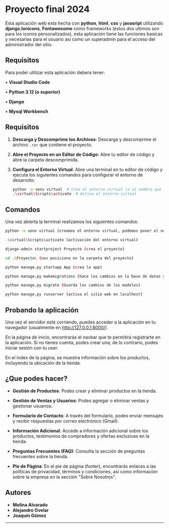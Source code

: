 
# Proyecto final 2024

Esta aplicación web esta hecha con **python**, **html**, **css** y **javasript** utilizando **django**,**Ionicons**, **Fontawesome** como frameworks (estos dos ultimos son para los iconos personalizados), esta aplicación tiene las funciones basicas y necesarias para el usuario asi como un superadmin para el acceso del administrador del sitio.


## Requisitos 

Para poder utilizar esta aplicación debera tener:

• **Visual Studio Code**

• **Python 3.12 (o superior)** 

• **Django** 

• **Mysql Workbench**
## Requisitos 
1. **Descarga y Descomprime los Archivos**: Descarga y descomprime el archivo `.rar` que contiene el proyecto.
   
2. **Abre el Proyecto en un Editor de Código**: Abre tu editor de código y abre la carpeta descomprimida.

3. **Configura el Entorno Virtual**: Abre una terminal en tu editor de código y ejecuta los siguientes comandos para configurar el entorno de desarrollo:

   ```bash
   python -m venv virtual  # Crea el entorno virtual (o el nombre que prefieras)
   .\virtual\Scripts\activate  # Activa el entorno virtual
   ```
## Comandos

Una vez abierta la terminal realizamos los siguientes comandos:
```bash
python -m venv virtual (creamos el entorno virtual, podemos poner el nombre que queramos)
```
```bash
.\virtual\Scripts\activate (activación del entorno virtual)
```
```bash
django-admin startproject Proyecto (crea el proyecto)
```
```bash
cd .\Proyecto\ (nos posiciona en la carpeta del proyecto)
```
```bash
python manage.py startapp App (crea la app)
```
```bash
python manage.py makemigrations (hace los cambios en la base de datos y los modelos)
```
```bash
python manage.py migrate (Guarda los cambios de los modelos)
```
```bash
python manage.py runserver (activa el sitio web en localhost)
```
## Probando la aplicación

Una vez el servidor esté corriendo, puedes acceder a la aplicación en tu navegador (usualmente en http://127.0.0.1:8000/).

En la página de inicio, encontrarás el navbar que te permitirá registrarte en la aplicación. Si no tienes cuenta, podes crear una; de lo contrario, podes iniciar sesión con tu user.

En el index de la página, se muestra información sobre los productos, incluyendo la ubicación de la tienda.
## ¿Que podes hacer?

- **Gestión de Productos**: Podes crear y eliminar productos en la tienda.
  
- **Gestión de Ventas y Usuarios**: Podes agregar o eliminar ventas y gestionar usuarios.
  
- **Formulario de Contacto**: A través del formulario, podes enviar mensajes y recibir respuestas por correo electrónico (Gmail).

- **Información Adicional**: Accede a información adicional sobre los productos, testimonios de compradores y ofertas exclusivas en la tienda.

- **Preguntas Frecuentes (FAQ)**: Consulta la sección de preguntas frecuentes sobre la tienda.

- **Pie de Página**: En el pie de página (footer), encontrarás enlaces a las políticas de privacidad, términos y condiciones, así como información sobre la empresa en la sección "Sobre Nosotros".
## Autores

- **Melina Alvarado**
- **Alejandro Ovelar**
- **Joaquín Gómez**

---
